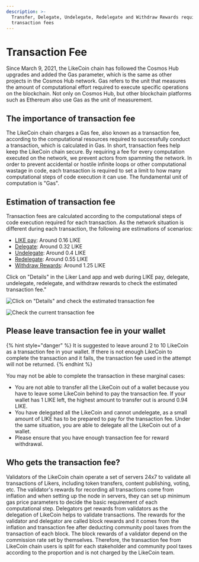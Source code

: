```yaml
---
description: >-
  Transfer, Delegate, Undelegate, Redelegate and Withdraw Rewards requires
  transaction fees
---
```


# Transaction Fee

Since March 9, 2021, the LikeCoin chain has followed the Cosmos Hub upgrades and added the Gas parameter, which is the same as other projects in the Cosmos Hub network. Gas refers to the unit that measures the amount of computational effort required to execute specific operations on the blockchain. Not only on Cosmos Hub, but other blockchain platforms such as Ethereum also use Gas as the unit of measurement.

## The importance of transaction fee

The LikeCoin chain charges a Gas fee, also known as a transaction fee, according to the computational resources required to successfully conduct a transaction, which is calculated in Gas. In short, transaction fees help keep the LikeCoin chain secure. By requiring a fee for every computation executed on the network, we prevent actors from spamming the network. In order to prevent accidental or hostile infinite loops or other computational wastage in code, each transaction is required to set a limit to how many computational steps of code execution it can use. The fundamental unit of computation is "Gas".

## Estimation of transaction fee

Transaction fees are calculated according to the computational steps of code execution required for each transaction. As the network situation is different during each transaction, the following are estimations of scenarios:

* [LIKE pay](like-pay.md): Around 0.16 LIKE
* [Delegate](../stake/delegation-of-likecoin.md): Around 0.32 LIKE
* [Undelegate](../stake/undelegation-of-likecoin.md): Around 0.4 LIKE&#x20;
* [Redelegate](../stake/redelegation-of-likecoin.md): Around 0.55 LIKE
* [Withdraw Rewards](../stake/delegation-of-likecoin.md#step-3-relax-and-withdraw-rewards): Around 1.25 LIKE

Click on "Details" in the Liker Land app and web during LIKE pay, delegate, undelegate, redelegate, and withdraw rewards to check the estimated transaction fee."

![Click on "Details" and check the estimated transaction fee](../../.gitbook/assets/like-pay-4-en.png)

![Check the current transaction fee](../../.gitbook/assets/1620197765521.png)

## Please leave transaction fee in your wallet

{% hint style="danger" %}
It is suggested to leave around 2 to 10 LikeCoin as a transaction fee in your wallet. If there is not enough LikeCoin to complete the transaction and it fails, the transaction fee used in the attempt will not be returned.
{% endhint %}

You may not be able to complete the transaction in these marginal cases:

* You are not able to transfer all the LikeCoin out of a wallet because you have to leave some LikeCoin behind to pay the transaction fee. If your wallet has 1 LIKE left, the highest amount to transfer out is around 0.94 LIKE.
* You have delegated all the LikeCoin and cannot undelegate, as a small amount of LIKE has to be prepared to pay for the transaction fee. Under the same situation, you are able to delegate all the LikeCoin out of a wallet.
* Please ensure that you have enough transaction fee for reward withdrawal.

## Who gets the transaction fee?

Validators of the LikeCoin chain operate a set of servers 24x7 to validate all transactions of Likers, including token transfers, content publishing, voting, etc. The validator's rewards for recording all transactions come from inflation and when setting up the node in servers, they can set up minimum gas price parameters to decide the basic requirement of each computational step. Delegators get rewards from validators as the delegation of LikeCoin helps to validate transactions. The rewards for the validator and delegator are called block rewards and it comes from the inflation and transaction fee after deducting community pool taxes from the transaction of each block. The block rewards of a validator depend on the commission rate set by themselves. Therefore, the transaction fee from LikeCoin chain users is split for each stakeholder and community pool taxes according to the proportion and is not charged by the LikeCoin team.
